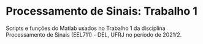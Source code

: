# Processamento de Sinais: Trabalho 1
Scripts e funções do Matlab usados no Trabalho 1 da disciplina Processamento de Sinais (EEL711) - DEL, UFRJ no período de 2021/2.
